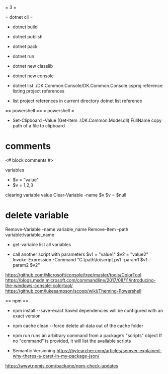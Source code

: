= 3 =

= dotnet cli =


* dotnet build
* dotnet publish
* dotnet pack
* dotnet run

* dotnet new classlib
* dotnet new console


* dotnet list ./DK.Common.Console/DK.Common.Console.csproj reference
listing project references

* list project references in current directory
dotnet list reference

== powershell ==
= powershell =
* Set-Clipboard -Value (Get-Item .\DK.Common.Model.dll).FullName
copy path of a file to clipboard

# comments
<#
block comments
#>

variables
* $v = "value"
* $v = 1,2,3

clearing variable value
Clear-Variable -name $v
$v = $null


# delete variable
Remove-Variable -name variable_name
Remove-Item -path variable:\variable_name

* get-variable
list all variables

* call another script with parameters
$v1 = "value1"
$v2 = "value2"
Invoke-Expression -Command "C:\path\to\script.ps1 -param1 $v1 -param2 $v2"


https://github.com/Microsoft/console/tree/master/tools/ColorTool
https://blogs.msdn.microsoft.com/commandline/2017/08/11/introducing-the-windows-console-colortool/
https://github.com/lukesampson/scoop/wiki/Theming-Powershell


== npm ==
* npm install --save-exact
Saved dependencies will be configured with an exact version 

* npm cache clean --force
delete all data out of the cache folder

* npm run <command>
runs an arbitrary command from a package’s "scripts" object
If no "command" is provided, it will list the available scripts

* Semantic Versioning
https://bytearcher.com/articles/semver-explained-why-theres-a-caret-in-my-package-json/

https://www.npmjs.com/package/npm-check-updates
